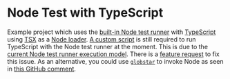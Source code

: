 # Node Test with TypeScript

Example project which uses the [built-in Node test runner](https://nodejs.org/api/test.html) with [TypeScript](https://www.typescriptlang.org/) using [TSX](https://github.com/esbuild-kit/tsx) as a [Node loader](https://nodejs.org/api/esm.html#loaders). [A custom script](https://github.com/scottwillmoore/node-test-with-typescript/blob/main/script/test.ts) is still required to run TypeScript with the Node test runner at the moment. This is due to the [current Node test runner execution model](https://nodejs.org/docs/latest-v20.x/api/test.html#test-runner-execution-model). There is a [feature request](https://github.com/nodejs/node/issues/46292) to fix this issue. As an alternative, you could use [`globstar`](https://github.com/schnittstabil/globstar) to invoke Node as seen in [this GitHub comment](https://github.com/nodejs/help/issues/3902#issuecomment-1367864384).
